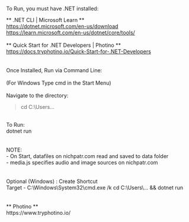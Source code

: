To Run, you must have .NET installed:

** .NET CLI | Microsoft Learn  ** <br>
https://dotnet.microsoft.com/en-us/download <br>
https://learn.microsoft.com/en-us/dotnet/core/tools/
<br>
<br>
** Quick Start for .NET Developers | Photino ** <br>
https://docs.tryphotino.io/Quick-Start-for-.NET-Developers
<br>
<br>
<br>
Once Installed, Run via Command Line:<br>
<br>
(For Windows Type cmd in the Start Menu)<br>
<br>
Navigate to the directory:
>cd C:\Users\...
<br>
To Run:<br>
dotnet run 
<br>
<br>
<br>
NOTE:<br>
 - On Start, datafiles on nichpatr.com read and saved to data folder<br>
 - media.js specifies audio and image sources on nichpatr.com
<br>
<br>
<br>
Optional (Windows) : Create Shortcut<br>
Target - C:\Windows\System32\cmd.exe /k cd C:\Users\... && dotnet run
<br>
<br>
<br>
** Photino **<br>
https://www.tryphotino.io/
